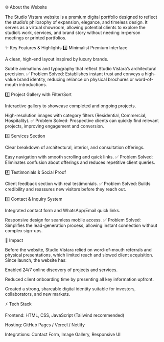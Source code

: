 🌐 About the Website

The Studio Vistara website is a premium digital portfolio designed to reflect the studio’s philosophy of expansion, elegance, and timeless design.
It serves as a virtual showroom, allowing potential clients to explore the studio’s work, services, and brand story without needing in-person meetings or printed portfolios.

✨ Key Features & Highlights
1️⃣ Minimalist Premium Interface

A clean, high-end layout inspired by luxury brands.

Subtle animations and typography that reflect Studio Vistara’s architectural precision.
✅ Problem Solved: Establishes instant trust and conveys a high-value brand identity, reducing reliance on physical brochures or word-of-mouth introductions.

2️⃣ Project Gallery with Filter/Sort

Interactive gallery to showcase completed and ongoing projects.

High-resolution images with category filters (Residential, Commercial, Hospitality).
✅ Problem Solved: Prospective clients can quickly find relevant projects, improving engagement and conversion.

3️⃣ Services Section

Clear breakdown of architectural, interior, and consultation offerings.

Easy navigation with smooth scrolling and quick links.
✅ Problem Solved: Eliminates confusion about offerings and reduces repetitive client queries.

4️⃣ Testimonials & Social Proof

Client feedback section with real testimonials.
✅ Problem Solved: Builds credibility and reassures new visitors before they reach out.

5️⃣ Contact & Inquiry System

Integrated contact form and WhatsApp/Email quick links.

Responsive design for seamless mobile access.
✅ Problem Solved: Simplifies the lead-generation process, allowing instant connection without complex sign-ups.

🚀 Impact

Before the website, Studio Vistara relied on word-of-mouth referrals and physical presentations, which limited reach and slowed client acquisition.
Since launch, the website has:

Enabled 24/7 online discovery of projects and services.

Reduced client onboarding time by presenting all key information upfront.

Created a strong, shareable digital identity suitable for investors, collaborators, and new markets.

⚡ Tech Stack

Frontend: HTML, CSS, JavaScript (Tailwind recommended)

Hosting: GitHub Pages / Vercel / Netlify

Integrations: Contact Form, Image Gallery, Responsive UI
